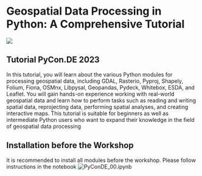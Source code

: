 # Geospatial Data Processing in Python: A Comprehensive Tutorial

![](https://pretalx.com/media/pyconde-pydata-berlin-2023/img/download_9fA8a9e.png)

## Tutorial PyCon.DE 2023

In this tutorial, you will learn about the various Python modules for processing geospatial data, including GDAL, Rasterio, Pyproj, Shapely, Folium, Fiona, OSMnx, Libpysal, Geopandas, Pydeck, Whitebox, ESDA, and Leaflet. You will gain hands-on experience working with real-world geospatial data and learn how to perform tasks such as reading and writing spatial data, reprojecting data, performing spatial analyses, and creating interactive maps. This tutorial is suitable for beginners as well as intermediate Python users who want to expand their knowledge in the field of geospatial data processing

## Installation before the Workshop

It is recommended to install all modules before the workshop. Please follow instructions in the notebook ![PyConDE_00.ipynb](PyConDE_00.ipynb)
